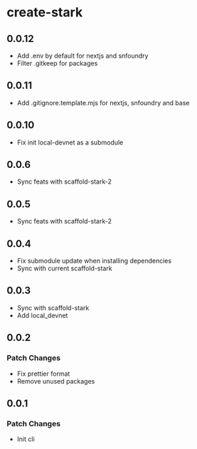 # create-stark

## 0.0.12

- Add .env by default for nextjs and snfoundry
- Filter .gitkeep for packages

## 0.0.11

- Add .gitignore.template.mjs for nextjs, snfoundry and base

## 0.0.10

- Fix init local-devnet as a submodule

## 0.0.6

- Sync feats with scaffold-stark-2

## 0.0.5

- Sync feats with scaffold-stark-2

## 0.0.4

- Fix submodule update when installing dependencies
- Sync with current scaffold-stark

## 0.0.3
- Sync with scaffold-stark
- Add local_devnet

## 0.0.2

### Patch Changes

- Fix prettier format
- Remove unused packages 

## 0.0.1

### Patch Changes

- Init cli